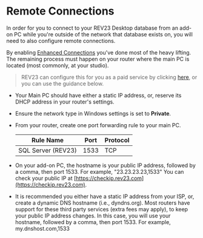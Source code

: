 # Remote Connections

In order for you to connect to your REV23 Desktop database from an add-on PC while you're outside of the network that database exists on, you will need to also configure remote connections.

By enabling [Enhanced Connections](enhanced-connections.md) you've done most of the heavy lifting. The remaining process must happen on your router where the main PC is located (most commonly, at your studio).

> REV23 can configure this for you as a paid service by clicking [here](https://www.rev23.com/cart/addtocart?productVariantId=7e6e8981-6ed4-4227-bc71-cf6f73abe445), or you can use the guidance below.

+ Your Main PC should have either a static IP address, or, reserve its DHCP address in your router's settings.

+ Ensure the network type in Windows settings is set to **Private**.

+ From your router, create one port forwarding rule to your main PC.

    | Rule Name | Port | Protocol |
    | --- | --- | --- |
    | SQL Server (REV23) | 1533 | TCP |

+ On your add-on PC, the hostname is your public IP address, followed by a comma, then port 1533. For example, "23.23.23.23,1533" You can check your public IP at [https://checkip.rev23.com](https://checkip.rev23.com).

+ It is recommended you either have a static IP address from your ISP, or, create a dynamic DNS hostname (i.e., dyndns.org). Most routers have support for these third party services (extra fees may apply), to keep your public IP address changes. In this case, you will use your hostname, followed by a comma, then port 1533. For example, my.dnshost.com,1533